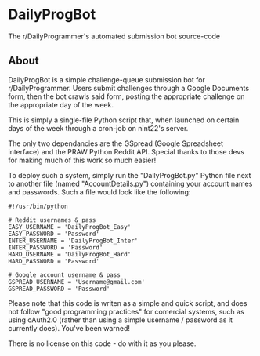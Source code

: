 DailyProgBot
============

The r/DailyProgrammer's automated submission bot source-code

About
-----

DailyProgBot is a simple challenge-queue submission bot for r/DailyProgrammer. Users submit challenges through a Google Documents form, then the bot crawls said form, posting the appropriate challenge on the appropriate day of the week.

This is simply a single-file Python script that, when launched on certain days of the week through a cron-job on nint22's server.

The only two dependancies are the GSpread (Google Spreadsheet interface) and the PRAW Python Reddit API. Special thanks to those devs for making much of this work so much easier!

To deploy such a system, simply run the "DailyProgBot.py" Python file next to another file (named "AccountDetails.py") containing your account names and passwords. Such a file would look like the following:

    #!/usr/bin/python
    
    # Reddit usernames & pass
    EASY_USERNAME = 'DailyProgBot_Easy'
    EASY_PASSWORD = 'Password'
    INTER_USERNAME = 'DailyProgBot_Inter'
    INTER_PASSWORD = 'Password'
    HARD_USERNAME = 'DailyProgBot_Hard'
    HARD_PASSWORD = 'Password'
    
    # Google account username & pass
    GSPREAD_USERNAME = 'Username@gmail.com'
    GSPREAD_PASSWORD = 'Password'

Please note that this code is writen as a simple and quick script, and does not follow "good programming practices" for comercial systems, such as using oAuth2.0 (rather than using a simple username / password as it currently does). You've been warned!

There is no license on this code - do with it as you please.
